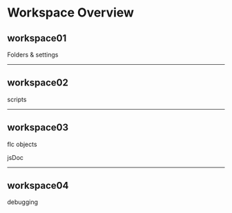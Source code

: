 # Workspace Overview

## workspace01

Folders & settings

---

## workspace02

scripts

---

## workspace03

flc objects

jsDoc

---

## workspace04

debugging